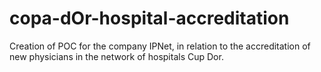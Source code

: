 # copa-dOr-hospital-accreditation
Creation of POC for the company IPNet, in relation to the accreditation of new physicians in the network of hospitals Cup Dor.
